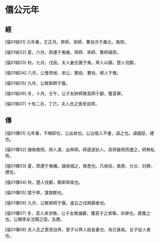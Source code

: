 # 僖公元年

## 經 <a name="05Xi01Jing"></a>

<a name="05Xi01Jing01">[僖01經01]</a> 元年春，王正月。齊師、宋師、曹伯次于聶北，救邢。

<a name="05Xi01Jing02">[僖01經02]</a> 夏，六月，邢遷于夷儀。齊師、宋師、曹師城邢。

<a name="05Xi01Jing03">[僖01經03]</a> 秋，七月，戊辰。夫人姜氏薨于夷，齊人以歸。楚人伐鄭。

<a name="05Xi01Jing04">[僖01經04]</a> 八月，公會齊侯、宋公、鄭伯、曹伯、邾人于檉。

<a name="05Xi01Jing05">[僖01經05]</a> 九月，公敗邾師于偃。

<a name="05Xi01Jing06">[僖01經06]</a> 冬，十月，壬午，公子友帥師敗莒師于酈，獲莒拏。

<a name="05Xi01Jing07">[僖01經07]</a> 十有二月，丁已，夫人氏之喪至自齊。

## 傳 <a name="05Xi01Zhuan"></a>

<a name="05Xi01Zhuan01">[僖01傳01]</a> 元年春，不稱即位，公出故也。公出復入不書，諱之也。諱國惡，禮也。

<a name="05Xi01Zhuan02">[僖01傳02]</a> 諸侯救邢。邢人潰，出奔師。師遂逐狄人，具邢器用而遷之，師無私焉。

<a name="05Xi01Zhuan03">[僖01傳03]</a> 夏，邢遷于夷儀。諸侯城之，救患也。凡侯伯，救患、分災、討罪，禮也。

<a name="05Xi01Zhuan04">[僖01傳04]</a> 秋，楚人伐鄭，鄭即齊故也。

<a name="05Xi01Zhuan05">[僖01傳05]</a> 盟于犖，謀救鄭也。

<a name="05Xi01Zhuan06">[僖01傳06]</a> 九月，公敗邾師于偃，虛丘之戍將歸者也。

<a name="05Xi01Zhuan07">[僖01傳07]</a> 冬，莒人來求賂，公子友敗諸酈，獲莒子之弟拏。非卿也，嘉獲之也。公賜季友汶陽之田，及費。

<a name="05Xi01Zhuan08">[僖01傳08]</a> 夫人氏之喪至自齊，君子以齊人殺哀姜也，為已甚矣。女子從人者也。

